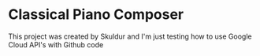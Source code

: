 # Classical Piano Composer

This project was created by Skuldur and I'm just testing how to use Google Cloud API's with Github code
